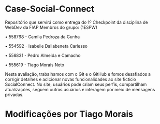 # Case-Social-Connect
Repositório que servirá como entrega do 1º Checkpoint da disciplina de WebDev da FIAP
Membros do grupo: (1ESPW)

• 558768 - Camila Pedroza da Cunha

• 554592 - Isabelle Dallabeneta Carlesso

• 556831 - Pedro Almeida e Camacho

• 555619 - Tiago Morais Neto

Nesta avaliação, trabalhamos com o Git e o GitHub e fomos desafiados a corrigir detalhes e adicionar novas funcionalidades ao site fictício SocialConnect. No site, usuários pode criam seus perfis, compartilham atualizações, seguem outros usuários e interagem por meio de mensagens privadas.
# Modificações por Tiago Morais 